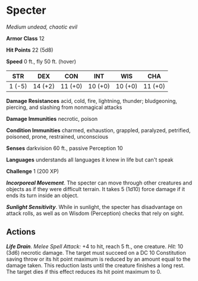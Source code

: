 # Specter

*Medium undead, chaotic evil*

**Armor Class** 12

**Hit Points** 22 (5d8)

**Speed** 0 ft., fly 50 ft. (hover)

| STR    | DEX     | CON     | INT     | WIS     | CHA     |
|--------|---------|---------|---------|---------|---------|
| 1 (-5) | 14 (+2) | 11 (+0) | 10 (+0) | 10 (+0) | 11 (+0) |

**Damage Resistances** acid, cold, fire, lightning, thunder; bludgeoning, piercing, and slashing from nonmagical attacks

**Damage Immunities** necrotic, poison

**Condition Immunities** charmed, exhaustion, grappled, paralyzed, petrified, poisoned, prone, restrained, unconscious

**Senses** darkvision 60 ft., passive Perception 10

**Languages** understands all languages it knew in life but can't speak

**Challenge** 1 (200 XP)

***Incorporeal Movement***. The specter can move through other creatures and objects as if they were difficult terrain. It takes 5 (1d10) force damage if it ends its turn inside an object.

***Sunlight Sensitivity***. While in sunlight, the specter has disadvantage on attack rolls, as well as on Wisdom (Perception) checks that rely on sight.

## Actions

***Life Drain***. *Melee Spell Attack:* +4 to hit, reach 5 ft., one creature. *Hit:* 10 (3d6) necrotic damage. The target must succeed on a DC 10 Constitution saving throw or its hit point maximum is reduced by an amount equal to the damage taken. This reduction lasts until the creature finishes a long rest. The target dies if this effect reduces its hit point maximum to 0.